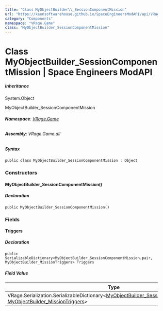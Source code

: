```yaml
---
title: "Class MyObjectBuilder\\_SessionComponentMission"
url: "https://keensoftwarehouse.github.io/SpaceEngineersModAPI/api/VRage.Game.MyObjectBuilder_SessionComponentMission.html"
category: "Components"
namespace: "VRage.Game"
class: "MyObjectBuilder_SessionComponentMission"
---
```


# Class MyObjectBuilder\_SessionComponentMission | Space Engineers ModAPI

##### Inheritance

System.Object

MyObjectBuilder\_SessionComponentMission

###### **Namespace**: [VRage.Game](https://keensoftwarehouse.github.io/SpaceEngineersModAPI/api/VRage.Game.html)

###### **Assembly**: VRage.Game.dll

##### Syntax

```
public class MyObjectBuilder_SessionComponentMission : Object
```

### Constructors

#### MyObjectBuilder\_SessionComponentMission()

##### Declaration

```
public MyObjectBuilder_SessionComponentMission()
```

### Fields

#### Triggers

##### Declaration

```
public SerializableDictionary<MyObjectBuilder_SessionComponentMission.pair, MyObjectBuilder_MissionTriggers> Triggers
```

##### Field Value

| Type | Description |
| --- | --- |
| VRage.Serialization.SerializableDictionary<[MyObjectBuilder\_SessionComponentMission.pair](https://keensoftwarehouse.github.io/SpaceEngineersModAPI/api/VRage.Game.MyObjectBuilder_SessionComponentMission.pair.html), [MyObjectBuilder\_MissionTriggers](https://keensoftwarehouse.github.io/SpaceEngineersModAPI/api/VRage.Game.MyObjectBuilder_MissionTriggers.html)\> |     |